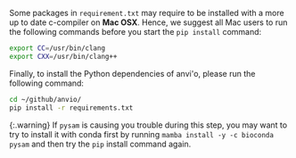 Some packages in `requirement.txt` may require to be installed with a more up to date c-compiler on **Mac OSX**. Hence, we suggest all Mac users to run the following commands before you start the `pip install` command:

```bash
export CC=/usr/bin/clang
export CXX=/usr/bin/clang++
```

Finally, to install the Python dependencies of anvi'o, please run the following command:

``` bash
cd ~/github/anvio/
pip install -r requirements.txt
```

{:.warning}
If `pysam` is causing you trouble during this step, you may want to try to install it with conda first by running `mamba install -y -c bioconda pysam` and then try the `pip` install command again.
